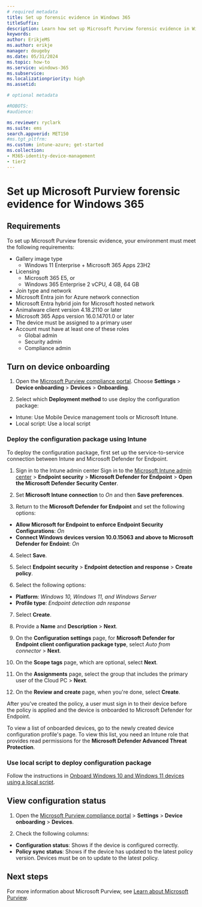 ```yaml
---
# required metadata
title: Set up forensic evidence in Windows 365
titleSuffix:
description: Learn how set up Microsoft Purview forensic evidence in Widnows 365.
keywords:
author: ErikjeMS  
ms.author: erikje
manager: dougeby
ms.date: 05/31/2024
ms.topic: how-to
ms.service: windows-365
ms.subservice:
ms.localizationpriority: high
ms.assetid: 

# optional metadata

#ROBOTS:
#audience:

ms.reviewer: ryclark
ms.suite: ems
search.appverid: MET150
#ms.tgt_pltfrm:
ms.custom: intune-azure; get-started
ms.collection:
- M365-identity-device-management
- tier2
---
```


# Set up Microsoft Purview forensic evidence for Windows 365



## Requirements

To set up Microsoft Purview forensic evidence, your environment must meet the following requirements:

- Gallery image type
    - Windows 11 Enterprise + Microsoft 365 Apps 23H2
- Licensing
  - Microsoft 365 E5, or
  - Windows 365 Enterprise 2 vCPU, 4 GB, 64 GB
 - Join type and network
  - Microsoft Entra join for Azure network connection
  - Microsoft Entra hybrid join for Microsoft hosted network
- Animalware client version 4.18.2110 or later
- Microsoft 365 Apps version 16.0.14701.0 or later
- The device must be assigned to a primary user
- Account must have at least one of these roles
    - Global admin
    - Security admin
    - Compliance admin

## Turn on device onboarding

1. Open the [Microsoft Purview compliance portal](https://compliance.microsoft.com). Choose **Settings** > **Device onboarding** > **Devices** > **Onboarding**.

2. Select which **Deployment method** to use deploy the configuration package:

  - Intune: Use Mobile Device management tools or Microsoft Intune.
  - Local script: Use a local script

### Deploy the configuration package using Intune

To deploy the configuration package, first set up the service-to-service connection between Intune and Microsoft Defender for Endpoint.

1. Sign in to the Intune admin center Sign in to the [Microsoft Intune admin center](https://go.microsoft.com/fwlink/?linkid=2109431) > **Endpoint security** > **Microsoft Defender for Endpoint** > **Open the Microsoft Defender Security Center**.

2. Set **Microsoft Intune connection** to *On* and then **Save preferences**.

3. Return to the **Microsoft Defender for Endpoint** and set the following options:

  - **Allow Microsoft for Endpoint to enforce Endpoint Security Configurations**: *On*
  - **Connect Windows devices version 10.0.15063 and above to Microsoft Defender for Endoint**: *On*

4. Select **Save**.

5. Select **Endpoint security** > **Endpoint detection and response** > **Create policy**.

6. Select the following options:

  - **Platform**: *Windows 10, Windows 11, and Windows Server*
  - **Profile type**: *Endpoint detection adn response*

7. Select **Create**.

8. Provide a **Name** and **Description** > **Next**.

9. On the **Configuration settings** page, for **Microsoft Defender for Endpoint client configuration package type**, select *Auto from connector* > **Next**.

10. On the **Scope tags** page, which are optional, select **Next**.

11. On the **Assignments** page, select the group that includes the primary user of the Cloud PC > **Next**.

12. On the **Review and create** page, when you're done, select **Create**.

After you've created the policy, a user must sign in to their device before the policy is applied and the device is onboarded to Microsoft Defender for Endpoint.

To view a list of onboarded devices, go to the newly created device configuration profile's page. To view this list, you need an Intune role that provides read permissions for the **Microsoft Defender Advanced Threat Protection**.

### Use local script to deploy configuration package

Follow the instructions in  [Onboard Windows 10 and Windows 11 devices using a local script](/purview/device-onboarding-script).

## View configuration status

1. Open the [Microsoft Purview compliance portal](https://compliance.microsoft.com) > **Settings** > **Device onboarding** > **Devices**.

2. Check the following columns:

  - **Configuration status**: Shows if the device is configured correctly.
  - **Policy sync status**: Shows if the device has updated to the latest policy version. Devices must be on to update to the latest policy.

<!-- ########################## -->
## Next steps

For more information about Microsoft Purview, see [Learn about Microsoft Purview](/purview/purview).
